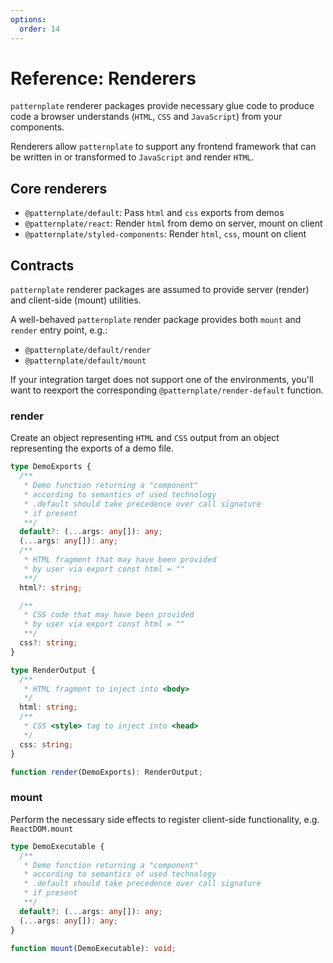 ```yaml
---
options:
  order: 14
---
```


# Reference: Renderers

`patternplate` renderer packages provide necessary glue 
code to produce code a browser understands (`HTML`, `CSS` and `JavaScript`)
from your components. 

Renderers allow `patternplate` to support any frontend framework that
can be written in or transformed to `JavaScript` and render `HTML`.

## Core renderers

* `@patternplate/default`: Pass `html` and `css` exports from demos
* `@patternplate/react`: Render `html` from demo on server, mount on client
* `@patternplate/styled-components`: Render `html`, `css`, mount on client

## Contracts

`patternplate` renderer packages are assumed to provide server (render) and client-side (mount)
utilities. 

A well-behaved `patternplate` render package provides both `mount` and `render` entry point, e.g.:

* `@patternplate/default/render`
* `@patternplate/default/mount`

If your integration target does not support one of the environments, you'll want to reexport
the corresponding `@patternplate/render-default` function.

### render

Create an object representing `HTML` and `CSS` output from an
object representing the exports of a demo file.

```ts
type DemoExports {
  /**
   * Demo function returning a "component"
   * according to semantics of used technology
   * .default should take precedence over call signature
   * if present 
   **/
  default?: (...args: any[]): any;
  (...args: any[]): any;
  /** 
   * HTML fragment that may have been provided 
   * by user via export const html = "" 
   **/
  html?: string;

  /** 
   * CSS code that may have been provided 
   * by user via export const html = "" 
   **/
  css?: string;
}

type RenderOutput {
  /**
   * HTML fragment to inject into <body>
   */
  html: string;
  /**
   * CSS <style> tag to inject into <head>
   */
  css: string;
}

function render(DemoExports): RenderOutput;
```

### mount

Perform the necessary side effects to register 
client-side functionality, e.g. `ReactDOM.mount`

```ts
type DemoExecutable {
  /**
   * Demo function returning a "component"
   * according to semantics of used technology
   * .default should take precedence over call signature
   * if present 
   **/
  default?: (...args: any[]): any;
  (...args: any[]): any;
}

function mount(DemoExecutable): void;
```
